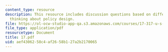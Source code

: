 ```yaml
---
content_type: resource
description: This resource includes discussion questions based on different ways of
  thinking about policy design.
file: https://ol-ocw-studio-app-qa.s3.amazonaws.com/courses/17-317-u-s-social-policy-spring-2006/aef4306258c4af2658b127a2b2170065_17.pdf
file_type: application/pdf
resourcetype: Document
title: 17.pdf
uid: aef43062-58c4-af26-58b1-27a2b2170065
---
```

